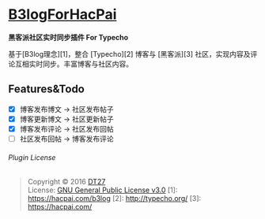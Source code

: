 # [B3logForHacPai](https://dt27.org/php/b3log-hacpai-typecho/)
**黑客派社区实时同步插件 For Typecho**

基于[B3log理念][1]，整合 [Typecho][2] 博客与 [黑客派][3] 社区，实现内容及评论互相实时同步。丰富博客与社区内容。

## Features&Todo 
* [x] 博客发布博文 -> 社区发布帖子
* [x] 博客更新博文 -> 社区更新帖子
* [x] 博客发布评论 -> 社区发布回帖
* [ ] 社区发布回帖 -> 博客发布评论

###### Plugin License
> Copyright © 2016 [DT27](https://dt27.org)  
> License: [GNU General Public License v3.0](http://www.gnu.org/licenses/gpl-3.0.html)
 [1]: https://hacpai.com/b3log
 [2]: http://typecho.org/
 [3]: https://hacpai.com/